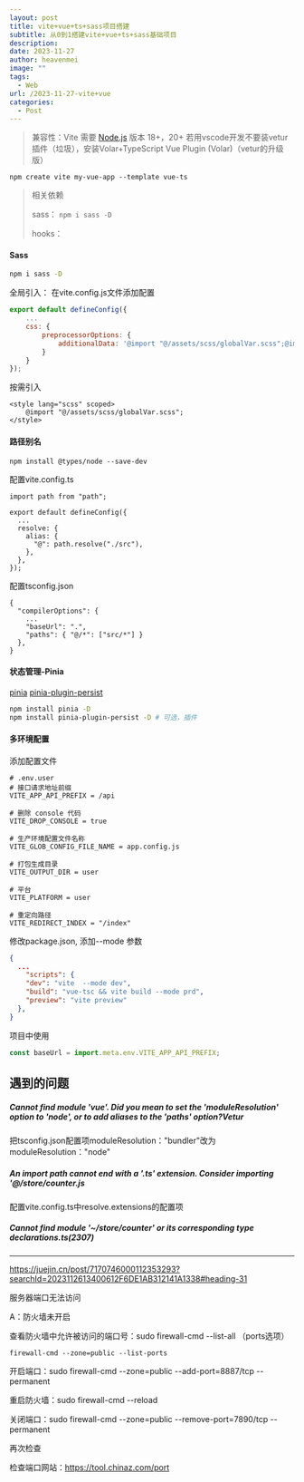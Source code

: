```yaml
---
layout: post
title: vite+vue+ts+sass项目搭建
subtitle: 从0到1搭建vite+vue+ts+sass基础项目
description: 
date: 2023-11-27
author: heavenmei
image: ""
tags:
  - Web
url: /2023-11-27-vite+vue
categories:
  - Post
---
```




> 兼容性：Vite 需要 [Node.js](https://nodejs.org/en/) 版本 18+，20+
> 若用vscode开发不要装vetur插件（垃圾），安装Volar+TypeScript Vue Plugin (Volar)（vetur的升级版）

```shell
npm create vite my-vue-app --template vue-ts
```



> 相关依赖
>
> sass： `npm i sass -D`
>
> hooks： 

#### Sass

```bash
npm i sass -D
```

全局引入： 在vite.config.js文件添加配置

```js
export default defineConfig({
    ...
    css: {
        preprocessorOptions: {
            additionalData: '@import "@/assets/scss/globalVar.scss";@import "@/assets/scss/globalMixin.scss";'
        }
    }
});
```

按需引入

```vue
<style lang="scss" scoped>
    @import "@/assets/scss/globalVar.scss";
</style>
```



#### 路径别名

```shell
npm install @types/node --save-dev
```

配置vite.config.ts

```tsx
import path from "path";

export default defineConfig({
  ...
  resolve: {
    alias: {
      "@": path.resolve("./src"),
    },
  },
});

```

配置tsconfig.json

```tsx
{
  "compilerOptions": {
    ...
    "baseUrl": ".",
    "paths": { "@/*": ["src/*"] }
  },
}
```



#### 状态管理-Pinia

[pinia](https://pinia.vuejs.org/zh/)
[pinia-plugin-persist](https://seb-l.github.io/pinia-plugin-persist/)

```bash
npm install pinia -D
npm install pinia-plugin-persist -D # 可选，插件
```



#### 多环境配置

添加配置文件

```shell
# .env.user
# 接口请求地址前缀
VITE_APP_API_PREFIX = /api

# 删除 console 代码
VITE_DROP_CONSOLE = true

# 生产环境配置文件名称
VITE_GLOB_CONFIG_FILE_NAME = app.config.js

# 打包生成目录
VITE_OUTPUT_DIR = user

# 平台
VITE_PLATFORM = user

# 重定向路径
VITE_REDIRECT_INDEX = "/index"

```

修改package.json, 添加--mode 参数

```json
{
  ...
	"scripts": {
    "dev": "vite  --mode dev",
    "build": "vue-tsc && vite build --mode prd",
    "preview": "vite preview"
  },
}
```

项目中使用

```js
const baseUrl = import.meta.env.VITE_APP_API_PREFIX;
```



## 遇到的问题

##### Cannot find module 'vue'. Did you mean to set the 'moduleResolution' option to 'node', or to add aliases to the 'paths' option?Vetur

把tsconfig.json配置项moduleResolution："bundler"改为 moduleResolution："node"



##### An import path cannot end with a '.ts' extension. Consider importing '@/store/counter.js

配置vite.config.ts中resolve.extensions的配置项

##### Cannot find module '~/store/counter' or its corresponding type declarations.ts(2307)

****



https://juejin.cn/post/7170746000112353293?searchId=2023112613400612F6DE1AB312141A1338#heading-31



服务器端口无法访问

A：防火墙未开启

查看防火墙中允许被访问的端口号：sudo firewall-cmd --list-all （ports选项）

`firewall-cmd --zone=public --list-ports`

开启端口：sudo firewall-cmd --zone=public --add-port=8887/tcp --permanent

重启防火墙：sudo firewall-cmd --reload

关闭端口：sudo firewall-cmd --zone=public --remove-port=7890/tcp --permanent 

再次检查

检查端口网站：https://tool.chinaz.com/port
